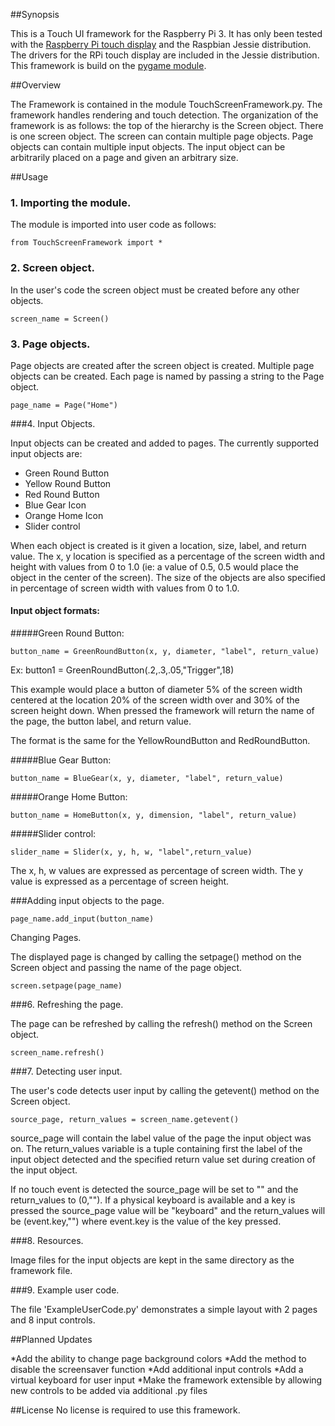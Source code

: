 ##Synopsis

This is a Touch UI framework for the Raspberry Pi 3. It has only been tested with the [Raspberry Pi touch display](https://www.raspberrypi.org/products/raspberry-pi-touch-display/) and the Raspbian Jessie distribution.
The drivers for the RPi touch display are included in the Jessie distribution. This framework is build on the [pygame module](http://www.pygame.org/lofi.html).

##Overview

The Framework is contained in the module TouchScreenFramework.py. The framework handles rendering and touch detection. The organization of the framework is as follows: the top of the hierarchy is the Screen object. There is one screen object. The screen can contain multiple page objects. Page objects can contain multiple input objects. The input object can be arbitrarily placed on a page and given an arbitrary size.

##Usage

###   1. Importing the module.

The module is imported into user code as follows:

```from TouchScreenFramework import *```

###   2. Screen object.

In the user's code the screen object must be created before any other objects.

```screen_name = Screen()```

###   3. Page objects.

Page objects are created after the screen object is created. Multiple page objects can be created. Each page is named by passing a string to the Page object.

```page_name = Page("Home")```

###4. Input Objects.

Input objects can be created and added to pages. The currently supported input objects are:

* Green Round Button
* Yellow Round Button
* Red Round Button
* Blue Gear Icon
* Orange Home Icon
* Slider control

When each object is created is it given a location, size, label, and return value. The x, y location is specified as a percentage of the screen width and height with values from 0 to 1.0 (ie: a value of 0.5, 0.5 would place the object in the center of the screen). The size of the objects are also specified in percentage of screen width with values from 0 to 1.0.

#### Input object formats:

#####Green Round Button:

```button_name = GreenRoundButton(x, y, diameter, "label", return_value)```

Ex: button1 = GreenRoundButton(.2,.3,.05,"Trigger",18)

This example would place a button of diameter 5% of the screen width centered at the location 20% of the screen width over and 30% of the screen height down. When pressed the framework will return the name of the page, the button label, and return value.

The format is the same for the YellowRoundButton and RedRoundButton.


#####Blue Gear Button:

```button_name = BlueGear(x, y, diameter, "label", return_value)```

#####Orange Home Button:

```button_name = HomeButton(x, y, dimension, "label", return_value)```

#####Slider control:

```slider_name = Slider(x, y, h, w, "label",return_value)```

The x, h, w values are expressed as percentage of screen width. The y value is expressed as a percentage of screen height.

###Adding input objects to the page.

```page_name.add_input(button_name)```


Changing Pages.

The displayed page is changed by calling the setpage() method on the Screen object and passing the name of the page object.

```screen.setpage(page_name)```

###6. Refreshing the page.

The page can be refreshed by calling the refresh() method on the Screen object.

```screen_name.refresh()```

###7. Detecting user input.

The user's code detects user input by calling the getevent() method on the Screen object.

```source_page, return_values = screen_name.getevent()```

source_page will contain the label value of the page the input object was on. The return_values variable is a tuple containing first the label of the input object detected and the specified return value set during creation of the input object.

If no touch event is detected the source_page will be set to "" and the return_values to (0,""). If a physical keyboard is available and a key is pressed the source_page value will be "keyboard" and the return_values will be (event.key,"") where event.key is the value of the key pressed.

###8. Resources.

Image files for the input objects are kept in the same directory as the framework file.

###9. Example user code.

The file 'ExampleUserCode.py' demonstrates a simple layout with 2 pages and 8 input controls.

##Planned Updates

*Add the ability to change page background colors
*Add the method to disable the screensaver function
*Add additional input controls
*Add a virtual keyboard for user input
*Make the framework extensible by allowing new controls to be added via additional .py files

##License
No license is required to use this framework.
